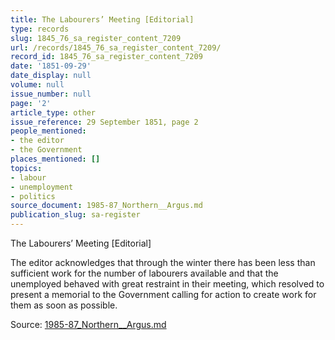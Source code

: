 ```yaml
---
title: The Labourers’ Meeting [Editorial]
type: records
slug: 1845_76_sa_register_content_7209
url: /records/1845_76_sa_register_content_7209/
record_id: 1845_76_sa_register_content_7209
date: '1851-09-29'
date_display: null
volume: null
issue_number: null
page: '2'
article_type: other
issue_reference: 29 September 1851, page 2
people_mentioned:
- the editor
- the Government
places_mentioned: []
topics:
- labour
- unemployment
- politics
source_document: 1985-87_Northern__Argus.md
publication_slug: sa-register
---
```


The Labourers’ Meeting [Editorial]

The editor acknowledges that through the winter there has been less than sufficient work for the number of labourers available and that the unemployed behaved with great restraint in their meeting, which resolved to present a memorial to the Government calling for action to create work for them as soon as possible.

Source: [1985-87_Northern__Argus.md](/downloads/markdown/1985-87_Northern__Argus.md)
